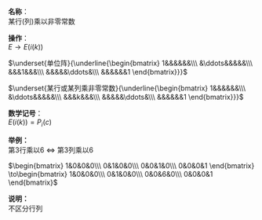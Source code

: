 **名称**：    
某行(列)乘以非零常数    
    
**操作**：    
 $E\to E(i(k))$     
    
 $\underset{单位阵}{\underline{\begin{bmatrix}    
1&&&&&&\\\     
&\ddots&&&&&\\\     
&&&1&&&\\\     
&&&&&\ddots&\\\     
&&&&&&1    
\end{bmatrix}}}$     
    
 $\underset{某行或某列乘非零常数}{\underline{\begin{bmatrix}    
1&&&&&&\\\     
&\ddots&&&&&\\\     
&&&k&&&\\\     
&&&&&\ddots&\\\     
&&&&&&1    
\end{bmatrix}}}$     
    
**数学记号**：    
 $E(i(k))=P_i(c)$     
    
**举例：**    
第3行乘以6 $\Leftrightarrow$ 第3列乘以6    
    
 $\begin{bmatrix}    
1&0&0&0\\\     
0&1&0&0\\\     
0&0&1&0\\\     
0&0&0&1    
\end{bmatrix}    
\to\begin{bmatrix}    
1&0&0&0\\\     
0&1&0&0\\\     
0&0&6&0\\\     
0&0&0&1    
\end{bmatrix}$     
    
**说明：**    
不区分行列    
